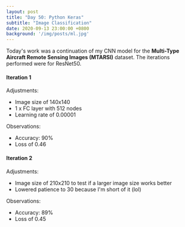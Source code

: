 ```yaml
---
layout: post
title: "Day 50: Python Keras"
subtitle: "Image Classification"
date: 2020-09-13 23:00:00 +0800
background: '/img/posts/ml.jpg'
---
```


Today's work was a continuation of my CNN model for the **Multi-Type Aircraft Remote Sensing Images (MTARSI)** dataset. The iterations performed were for ResNet50.

#### Iteration 1
Adjustments:
* Image size of 140x140
* 1 x FC layer with 512 nodes
* Learning rate of 0.00001

Observations:
* Accuracy: 90%
* Loss of 0.46

#### Iteration 2
Adjustments:
* Image size of 210x210 to test if a larger image size works better
* Lowered patience to 30 because I'm short of it (lol)

Observations:
* Accuracy: 89%
* Loss of 0.45